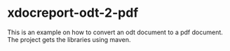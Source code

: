 # xdocreport-odt-2-pdf
This is an example on how to convert an odt document to a pdf document. The project gets the libraries using maven.
